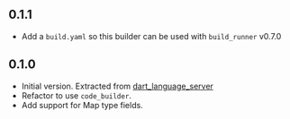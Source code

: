 ## 0.1.1

- Add a `build.yaml` so this builder can be used with `build_runner` v0.7.0

## 0.1.0

- Initial version. Extracted from
  [dart_language_server](https://github.com/natebosch/dart_language_server)
- Refactor to use `code_builder`.
- Add support for Map type fields.
